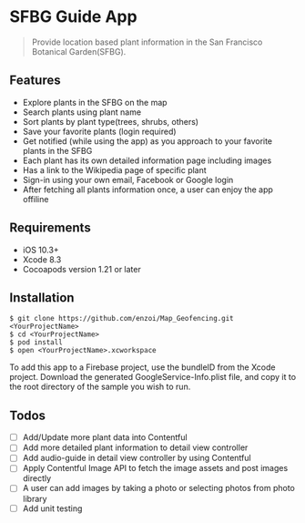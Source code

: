 # SFBG Guide App
> Provide location based plant information in the San Francisco Botanical Garden(SFBG).

## Features

* Explore plants in the SFBG on the map
* Search plants using plant name
* Sort plants by plant type(trees, shrubs, others)
* Save your favorite plants (login required)
* Get notified (while using the app) as you approach to your favorite plants in the SFBG
* Each plant has its own detailed information page including images
* Has a link to the Wikipedia page of specific plant  
* Sign-in using your own email, Facebook or Google login
* After fetching all plants information once, a user can enjoy the app offiline

## Requirements

- iOS 10.3+
- Xcode 8.3
- Cocoapods version 1.21 or later

## Installation

```
$ git clone https://github.com/enzoi/Map_Geofencing.git <YourProjectName>
$ cd <YourProjectName>
$ pod install
$ open <YourProjectName>.xcworkspace
```

To add this app to a Firebase project, use the bundleID from the Xcode project. Download the generated GoogleService-Info.plist file, and copy it to the root directory of the sample you wish to run.

## Todos

- [ ] Add/Update more plant data into Contentful
- [ ] Add more detailed plant information to detail view controller
- [ ] Add audio-guide in detail view controller by using Contentful
- [ ] Apply Contentful Image API to fetch the image assets and post images directly
- [ ] A user can add images by taking a photo or selecting photos from photo library
- [ ] Add unit testing
